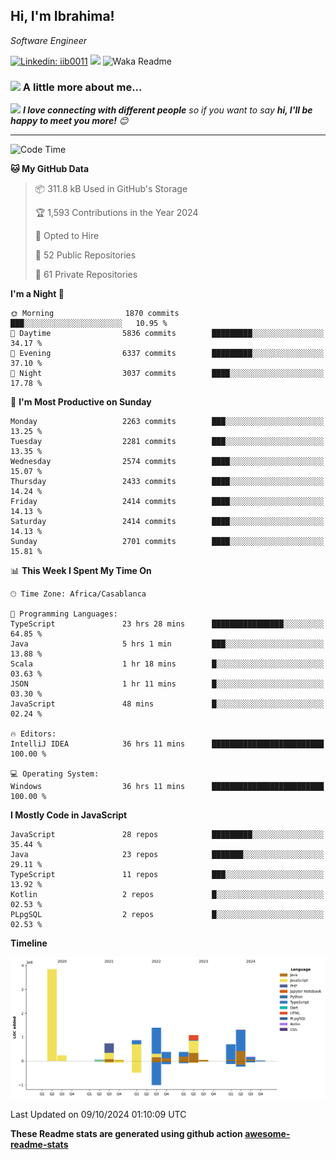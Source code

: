 <h2>Hi, I'm Ibrahima! </h2>
<p><em>Software Engineer 
</em></p>


[![Linkedin: iib0011](https://img.shields.io/badge/-iib0011-blue?style=flat-square&logo=Linkedin&logoColor=white&link=https://www.linkedin.com/in/iib0011/)](https://www.linkedin.com/in/iib0011/)
![](https://visitor-badge.glitch.me/badge?page_id=iib0011)
![Waka Readme](https://github.com/iib0011/iib0011/workflows/Waka%20Readme/badge.svg)


### <img src="https://media.giphy.com/media/VgCDAzcKvsR6OM0uWg/giphy.gif" width="50"> A little more about me...  


<img src="https://media.giphy.com/media/LnQjpWaON8nhr21vNW/giphy.gif" width="60"> <em><b>I love connecting with different people</b> so if you want to say <b>hi, I'll be happy to meet you more!</b> 😊</em>

---
<!--START_SECTION:waka-->
![Code Time](http://img.shields.io/badge/Code%20Time-3%2C833%20hrs%2051%20mins-blue)

**🐱 My GitHub Data** 

> 📦 311.8 kB Used in GitHub's Storage 
 > 
> 🏆 1,593 Contributions in the Year 2024
 > 
> 💼 Opted to Hire
 > 
> 📜 52 Public Repositories 
 > 
> 🔑 61 Private Repositories 
 > 
**I'm a Night 🦉** 

```text
🌞 Morning                1870 commits        ███░░░░░░░░░░░░░░░░░░░░░░   10.95 % 
🌆 Daytime                5836 commits        █████████░░░░░░░░░░░░░░░░   34.17 % 
🌃 Evening                6337 commits        █████████░░░░░░░░░░░░░░░░   37.10 % 
🌙 Night                  3037 commits        ████░░░░░░░░░░░░░░░░░░░░░   17.78 % 
```
📅 **I'm Most Productive on Sunday** 

```text
Monday                   2263 commits        ███░░░░░░░░░░░░░░░░░░░░░░   13.25 % 
Tuesday                  2281 commits        ███░░░░░░░░░░░░░░░░░░░░░░   13.35 % 
Wednesday                2574 commits        ████░░░░░░░░░░░░░░░░░░░░░   15.07 % 
Thursday                 2433 commits        ████░░░░░░░░░░░░░░░░░░░░░   14.24 % 
Friday                   2414 commits        ████░░░░░░░░░░░░░░░░░░░░░   14.13 % 
Saturday                 2414 commits        ████░░░░░░░░░░░░░░░░░░░░░   14.13 % 
Sunday                   2701 commits        ████░░░░░░░░░░░░░░░░░░░░░   15.81 % 
```


📊 **This Week I Spent My Time On** 

```text
🕑︎ Time Zone: Africa/Casablanca

💬 Programming Languages: 
TypeScript               23 hrs 28 mins      ████████████████░░░░░░░░░   64.85 % 
Java                     5 hrs 1 min         ███░░░░░░░░░░░░░░░░░░░░░░   13.88 % 
Scala                    1 hr 18 mins        █░░░░░░░░░░░░░░░░░░░░░░░░   03.63 % 
JSON                     1 hr 11 mins        █░░░░░░░░░░░░░░░░░░░░░░░░   03.30 % 
JavaScript               48 mins             █░░░░░░░░░░░░░░░░░░░░░░░░   02.24 % 

🔥 Editors: 
IntelliJ IDEA            36 hrs 11 mins      █████████████████████████   100.00 % 

💻 Operating System: 
Windows                  36 hrs 11 mins      █████████████████████████   100.00 % 
```

**I Mostly Code in JavaScript** 

```text
JavaScript               28 repos            █████████░░░░░░░░░░░░░░░░   35.44 % 
Java                     23 repos            ███████░░░░░░░░░░░░░░░░░░   29.11 % 
TypeScript               11 repos            ███░░░░░░░░░░░░░░░░░░░░░░   13.92 % 
Kotlin                   2 repos             █░░░░░░░░░░░░░░░░░░░░░░░░   02.53 % 
PLpgSQL                  2 repos             █░░░░░░░░░░░░░░░░░░░░░░░░   02.53 % 
```



**Timeline**

![Lines of Code chart](https://raw.githubusercontent.com/iib0011/iib0011/master/assets/bar_graph.png)


 Last Updated on 09/10/2024 01:10:09 UTC
<!--END_SECTION:waka-->

**These Readme stats are generated using github action [awesome-readme-stats](https://github.com/iib0011/waka-readme-stats)**
